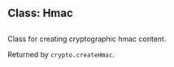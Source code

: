## Class: Hmac

## 

Class for creating cryptographic hmac content.

Returned by `crypto.createHmac`.
